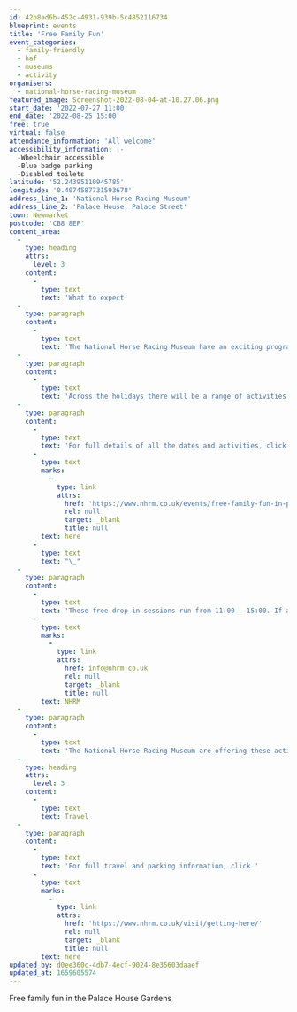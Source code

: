 ```yaml
---
id: 42b8ad6b-452c-4931-939b-5c4852116734
blueprint: events
title: 'Free Family Fun'
event_categories:
  - family-friendly
  - haf
  - museums
  - activity
organisers:
  - national-horse-racing-museum
featured_image: Screenshot-2022-08-04-at-10.27.06.png
start_date: '2022-07-27 11:00'
end_date: '2022-08-25 15:00'
free: true
virtual: false
attendance_information: 'All welcome'
accessibility_information: |-
  -Wheelchair accessible
  -Blue badge parking
  -Disabled toilets
latitude: '52.24395110945785'
longitude: '0.4074587731593678'
address_line_1: 'National Horse Racing Museum'
address_line_2: 'Palace House, Palace Street'
town: Newmarket
postcode: 'CB8 8EP'
content_area:
  -
    type: heading
    attrs:
      level: 3
    content:
      -
        type: text
        text: 'What to expect'
  -
    type: paragraph
    content:
      -
        type: text
        text: 'The National Horse Racing Museum have an exciting programme of activities over the summer holidays, where families can attend – for free.'
  -
    type: paragraph
    content:
      -
        type: text
        text: 'Across the holidays there will be a range of activities and themes including Vikings – making shields and masks, small wonders – getting creative with what can be seen under a microscope, jockey club, stitch in time and so much more.'
  -
    type: paragraph
    content:
      -
        type: text
        text: 'For full details of all the dates and activities, click '
      -
        type: text
        marks:
          -
            type: link
            attrs:
              href: 'https://www.nhrm.co.uk/events/free-family-fun-in-palace-house-gardens/'
              rel: null
              target: _blank
              title: null
        text: here
      -
        type: text
        text: "\_"
  -
    type: paragraph
    content:
      -
        type: text
        text: 'These free drop-in sessions run from 11:00 – 15:00. If any of the children attending are eligible for free school meals, a picnic bag lunch can be provided for free. To book a free packed lunch, e-mail the '
      -
        type: text
        marks:
          -
            type: link
            attrs:
              href: info@nhrm.co.uk
              rel: null
              target: _blank
              title: null
        text: NHRM
  -
    type: paragraph
    content:
      -
        type: text
        text: 'The National Horse Racing Museum are offering these activities as part of The Holiday Activity and Food Programme.'
  -
    type: heading
    attrs:
      level: 3
    content:
      -
        type: text
        text: Travel
  -
    type: paragraph
    content:
      -
        type: text
        text: 'For full travel and parking information, click '
      -
        type: text
        marks:
          -
            type: link
            attrs:
              href: 'https://www.nhrm.co.uk/visit/getting-here/'
              rel: null
              target: _blank
              title: null
        text: here
updated_by: d0ee360c-4db7-4ecf-9024-8e35603daaef
updated_at: 1659605574
---
```

Free family fun in the Palace House Gardens